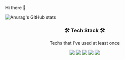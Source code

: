
<!--
**gy0-0o/gy0-0o** is a ✨ _special_ ✨ repository because its `README.md` (this file) appears on your GitHub profile.

Here are some ideas to get you started:

- 🔭 I’m currently working on ...
- 🌱 I’m currently learning ...
- 👯 I’m looking to collaborate on ...
- 🤔 I’m looking for help with ...
- 💬 Ask me about ...
- 📫 How to reach me: ...
- 😄 Pronouns: ...
- ⚡ Fun fact: ...
-->
Hi there :wave:

![Anurag's GitHub stats](https://github-readme-stats.vercel.app/api?username=gy0-0o&show_icons=true&theme=cobalt)

<h3 align="center"> 🛠️ Tech Stack 🛠️ </h3>

<p align="center"> Techs that I've used at least once </p>

<p align="center">
<img src="https://img.shields.io/badge/C++-00599C?style=plastic-square&logo=C%2B%2B&logoColor=white"/></a>
<img src="https://img.shields.io/badge/Python-3766AB?style=plastic-square&logo=Python&logoColor=white"/></a>
<img src="https://img.shields.io/badge/Jupyter-orange?style=plastic-square&logo=Jupyter&logoColor=white"/></a>
<img src="https://img.shields.io/badge/Google Colab-F9AB00?style=plastic-square&logo=Google Colab&logoColor=white"/></a>
<img src="https://img.shields.io/badge/Visual Studio-blueviolet?style=plastic-square&logo=Visual Studio&logoColor=white"/></a>
